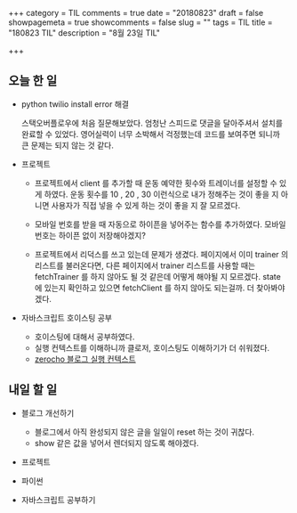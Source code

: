 +++
category = TIL
comments = true
date = "20180823"
draft = false
showpagemeta = true
showcomments = false
slug = ""
tags = TIL
title = "180823 TIL"
description = "8월 23일 TIL"

+++

## 오늘 한 일

- python twilio install error 해결

  스택오버플로우에 처음 질문해보았다. 엄청난 스피드로 댓글을 달아주셔서 설치를 완료할 수 있었다.
  영어실력이 너무 소박해서 걱정했는데 코드를 보여주면 되니까 큰 문제는 되지 않는 것 같다.

- 프로젝트

  - 프로젝트에서 client 를 추가할 때 운동 예약한 횟수와 트레이너를 설정할 수 있게 하였다.
    운동 횟수를 10 , 20 , 30 이런식으로 내가 정해주는 것이 좋을 지 아니면 사용자가 직접 넣을 수 있게 하는 것이 좋을 지 잘 모르겠다.

  - 모바일 번호를 받을 때 자동으로 하이픈을 넣어주는 함수를 추가하였다.
    모바일 번호는 하이픈 없이 저장해야겠지?

  - 프로젝트에서 리덕스를 쓰고 있는데 문제가 생겼다. 페이지에서 이미 trainer 의 리스트를 불러온다면, 다른 페이지에서 trainer 리스트를 사용할 때는 fetchTrainer 를 하지 않아도 될 것 같은데
    어떻게 해야될 지 모르겠다. state 에 있는지 확인하고 있으면 fetchClient 를 하지 않아도 되는걸까.
    더 찾아봐야겠다.

- 자바스크립트 호이스팅 공부
  - 호이스팅에 대해서 공부하였다.
  - 실행 컨텍스트를 이해하니까 클로저, 호이스팅도 이해하기가 더 쉬워졌다.
  - [zerocho 블로그 실행 컨텍스트 ](https://www.zerocho.com/category/JavaScript/post/5741d96d094da4986bc950a0)

## 내일 할 일

- 블로그 개선하기

  - 블로그에서 아직 완성되지 않은 글을 일일이 reset 하는 것이 귀찮다.
  - show 같은 값을 넣어서 렌더되지 않도록 해야겠다.

- 프로젝트
- 파이썬
- 자바스크립트 공부하기
